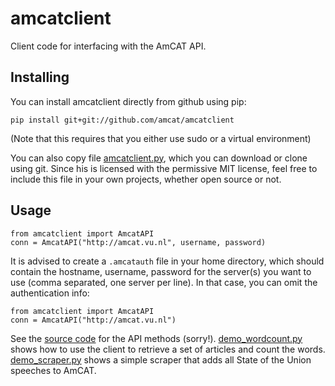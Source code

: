 amcatclient
===========

Client code for interfacing with the AmCAT API. 

Installing
----------

You can install amcatclient directly from github using pip: 

```{sh}
pip install git+git://github.com/amcat/amcatclient
```

(Note that this requires that you either use sudo or a virtual environment)

You can also copy file [amcatclient.py](amcatclient/amcatclient.py), which you can download or clone using git. 
Since his is licensed with the permissive MIT license, feel free to include this file in your own projects, whether open source or not.

Usage
-----

```
from amcatclient import AmcatAPI
conn = AmcatAPI("http://amcat.vu.nl", username, password)
```

It is advised to create a `.amcatauth` file in your home directory, which should contain the hostname, username, password for the server(s) you want to use (comma separated, one server per line). In that case, you can omit the authentication info:


```
from amcatclient import AmcatAPI
conn = AmcatAPI("http://amcat.vu.nl")
```

See the [source code](amcatclient.py) for the API methods (sorry!). [demo_wordcount.py](demo_wordcount.py) shows how to use the client to retrieve a set of articles and count the words. [demo_scraper.py](demo_scraper.py) shows a simple scraper that adds all State of the Union speeches to AmCAT. 

